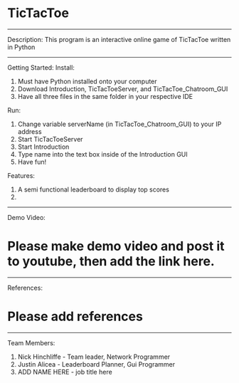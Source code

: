 # TicTacToe
________________________________________________________________________________________________________
Description:
This program is an interactive online game of TicTacToe written in Python
________________________________________________________________________________________________________
Getting Started:
Install: 
1) Must have Python installed onto your computer
2) Download Introduction, TicTacToeServer, and TicTacToe_Chatroom_GUI
3) Have all three files in the same folder in your respective IDE

Run:
1) Change variable serverName (in TicTacToe_Chatroom_GUI) to your IP address
2) Start TicTacToeServer
3) Start Introduction
4) Type name into the text box inside of the Introduction GUI
5) Have fun!

Features:
1. A semi functional leaderboard to display top scores
2. 
________________________________________________________________________________________________________
Demo Video:
# Please make demo video and post it to youtube, then add the link here.
________________________________________________________________________________________________________
References:
# Please add references
________________________________________________________________________________________________________
Team Members:
1) Nick Hinchliffe - Team leader, Network Programmer
2) Justin Alicea - Leaderboard Planner, Gui Programmer
3) ADD NAME HERE - job title here
 
